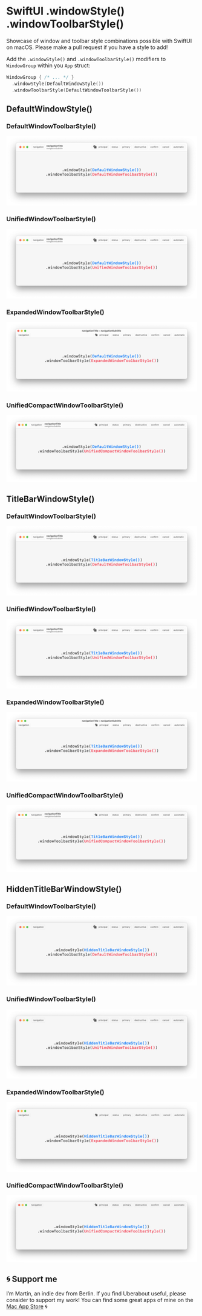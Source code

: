# SwiftUI .windowStyle() .windowToolbarStyle()

Showcase of window and toolbar style combinations possible with SwiftUI on macOS. Please make a pull request if you have a style to add!

Add the `.windowStyle()` and `.windowToolbarStyle()` modifiers to `WindowGroup` within you `App` struct: 
```swift
WindowGroup { /* ... */ }
  .windowStyle(DefaultWindowStyle())
  .windowToolbarStyle(DefaultWindowToolbarStyle())
```

## DefaultWindowStyle()

### DefaultWindowToolbarStyle()
![](previews/1-1.png)

### UnifiedWindowToolbarStyle()
![](previews/1-2.png)

### ExpandedWindowToolbarStyle()
![](previews/1-3.png)

### UnifiedCompactWindowToolbarStyle()
![](previews/1-4.png)


## TitleBarWindowStyle()

### DefaultWindowToolbarStyle()
![](previews/2-1.png)

### UnifiedWindowToolbarStyle()
![](previews/2-2.png)

### ExpandedWindowToolbarStyle()
![](previews/2-3.png)

### UnifiedCompactWindowToolbarStyle()
![](previews/2-4.png)


## HiddenTitleBarWindowStyle()

### DefaultWindowToolbarStyle()
![](previews/3-1.png)

### UnifiedWindowToolbarStyle()
![](previews/3-2.png)

### ExpandedWindowToolbarStyle()
![](previews/3-3.png)

### UnifiedCompactWindowToolbarStyle()
![](previews/3-4.png)


## 🌀 Support me
I’m Martin, an indie dev from Berlin. If you find Uberabout useful, please consider to support my work! You can find some great apps of mine on the [Mac App Store](https://apps.apple.com/developer/id955848754) 🌀
